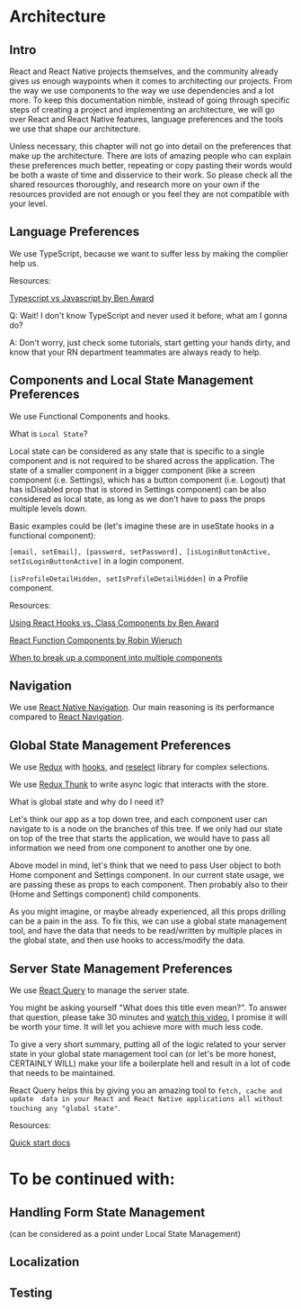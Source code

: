 # Architecture

## Intro
React and React Native projects themselves, and the community already gives us enough 
waypoints when it comes to architecting our projects. From the way we use components 
to the way we use dependencies and a lot more. To keep this documentation nimble, 
instead of going through specific steps of creating a project and implementing an 
architecture, we will go over React and React Native features, language preferences 
and the tools we use that shape our architecture.

Unless necessary, this chapter will not go into detail on the preferences that make up 
the architecture. There are lots of amazing people who can explain these preferences 
much better, repeating or copy pasting their words would be both a waste of time and 
disservice to their work. So please check all the shared resources thoroughly, and 
research more on your own if the resources provided are not enough or you feel they 
are not compatible with your level.

## Language Preferences

We use TypeScript, because we want to suffer less by making the complier help us.

Resources:

[Typescript vs Javascript by Ben Award](https://www.youtube.com/watch?v=D6or2gdrHRE)

Q:
Wait! I don't know TypeScript and never used it before, what am I gonna do?

A:
Don't worry, just check some tutorials, start getting your hands dirty, and know 
that your RN department teammates are always ready to help.

## Components and Local State Management Preferences

We use Functional Components and hooks.

What is `Local State`?

Local state can be considered as any state that is specific to a single component 
and is not required to be shared across the application. The state of a smaller component
in a bigger component (like a screen component (i.e. Settings), which has a button component 
(i.e. Logout) that has isDisabled prop that is stored in Settings component) 
can be also considered as local state, as long as we don't have to pass
the props multiple levels down.

Basic examples could be (let's imagine these are in useState hooks in a functional component):

`[email, setEmail], [password, setPassword], [isLoginButtonActive, setIsLoginButtonActive]` in a login component.

`[isProfileDetailHidden, setIsProfileDetailHidden]` in a Profile component.

Resources:

[Using React Hooks vs. Class Components by Ben Award](https://www.youtube.com/watch?v=vbaIZ3xMj9U)

[React Function Components by Robin Wieruch](https://www.robinwieruch.de/react-function-component)

[When to break up a component into multiple components](https://kentcdodds.com/blog/when-to-break-up-a-component-into-multiple-components)

## Navigation

We use [React Native Navigation](https://github.com/wix/react-native-navigation). 
Our main reasoning is its performance compared to [React Navigation](https://reactnavigation.org/).

## Global State Management Preferences

We use [Redux](https://redux.js.org/introduction/getting-started) with 
[hooks](https://react-redux.js.org/api/hooks), and [reselect](https://github.com/reduxjs/reselect) 
library for complex selections.

We use [Redux Thunk](https://github.com/reduxjs/redux-thunk) to write async 
logic that interacts with the store.

What is global state and why do I need it?

Let's think our app as a top down tree, and each component user can navigate 
to is a node on the branches of this tree. If we only had our state on top of 
the tree that starts the application, we would have to pass all information 
we need from one component to another one by one.

Above model in mind, let's think that we need to pass User object to both 
Home component and Settings component. In our current state usage, we are 
passing these as props to each component. Then probably also to their 
(Home and Settings component) child components.

As you might imagine, or maybe already experienced, all this props drilling 
can be a pain in the ass. To fix this, we can use a global state management tool, 
and have the data that needs to be read/written by multiple places in the global state, 
and then use hooks to access/modify the data.

## Server State Management Preferences

We use [React Query](https://github.com/tannerlinsley/react-query) to manage the server state.

You might be asking yourself "What does this title even mean?". To answer that question, 
please take 30 minutes and [watch this video](https://www.youtube.com/watch?v=seU46c6Jz7E), 
I promise it will be worth your time. It will let you achieve more with much less code.

To give a very short summary, putting all of the logic related to your server state in your global state
management tool can (or let's be more honest, CERTAINLY WILL) make your life a boilerplate 
hell and result in a lot of code that needs to be maintained. 

React Query helps this by giving you an amazing tool to `fetch, cache and update 
data in your React and React Native applications all without touching any "global state"`.

Resources:

[Quick start docs](https://react-query.tanstack.com/docs/quick-start)

# To be continued with:

## Handling Form State Management 
(can be considered as a point under Local State Management)

## Localization

## Testing
